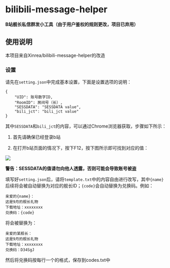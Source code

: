 # bilibili-message-helper

**B站舰长私信群发小工具（由于用户鉴权的规则更改，项目已弃用）**

## 使用说明

本项目来自Xinrea/bilibili-message-helper的改造

### 设置

请先在`setting.json`中完成基本设置，下面是设置选项的说明：

```
{
    "UID": 账号数字ID,
    "RoomID": 房间号（长）,
    "SESSDATA": "SESSDATA value",
    "bili_jct": "bili_jct value"
}
```

其中`SESSDATA`和`bili_jct`的内容，可以通过Chrome浏览器获取，步骤如下所示：

1. 首先请确保已经登录b站

2. 在打开b站页面的情况下，按下F12，按下图所示即可找到对应的值：

![](instruction.png)

**警告：SESSDATA的值请勿向他人透露，否则可能会导致账号被盗**

填写好`setting.json`后，请将`template.txt`中的内容自由进行改写，其中`{name}`后续将会被自动替换为对应的舰长ID；`{code}`会自动替换为兑换码。例如：

```
亲爱的{name}：
这是9月的舰长礼物
下载地址：xxxxxxxx
兑换码：{code}
```

将会被替换为：

```
亲爱的某舰长：
这是9月的舰长礼物
下载地址：xxxxxxxx
兑换码：D34SgJ
```

然后将兑换码按每行一个的格式，保存到codes.txt中

